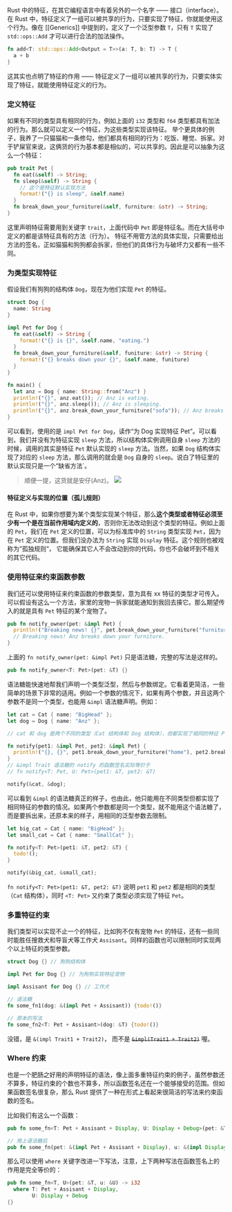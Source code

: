 Rust 中的特征，在其它编程语言中有着另外的一个名字 —— 接口（interface）。在 Rust 中，特征定义了一组可以被共享的行为，只要实现了特征，你就能使用这个行为。像在 [[Generics]] 中提到的，定义了一个泛型参数 `T`，只有 `T` 实现了 `std::ops::Add` 才可以进行合法的加法操作。

```Rust
fn add<T: std::ops::Add<Output = T>>(a: T, b: T) -> T {
  a + b
}
```

这其实也点明了特征的作用 —— 特征定义了一组可以被共享的行为，只要实体实现了特征，就能使用特征定义的行为。

### 定义特征

如果有不同的类型具有相同的行为，例如上面的 `i32` 类型和 `f64` 类型都具有加法的行为。那么就可以定义一个特征，为这些类型实现该特征。
举个更具体的例子，我养了一只猫猫和一条修勾，他们都具有相同的行为：吃饭、睡觉、拆家。对于铲屎官来说，这俩货的行为基本都是相似的，可以共享的。因此是可以抽象为这么一个特征：

```Rust
pub trait Pet {
  fn eat(&self) -> String;
  fn sleep(&self) -> String {
    // 这个是特征默认实现方法
    format!("{} is sleep", &self.name)
  }
  fn break_down_your_furniture(&self, furniture: &str) -> String;
}
```

这里声明特征需要用到关键字 `trait`，上面代码中 `Pet` 即是特征名。而在大括号中定义的都是该特征具有的方法（行为）。
特征不用管方法的具体实现，只需要给出方法的签名，正如猫猫和狗狗都会拆家，但他们的具体行为与破坏力又都有一些不同。

### 为类型实现特征

假设我们有狗狗的结构体 `Dog`，现在为他们实现 `Pet` 的特征。

```Rust
struct Dog {
  name: String
}

impl Pet for Dog {
  fn eat(&self) -> String {
    format!("{} is {}", &self.name, "eating.")
  }
  fn break_down_your_furniture(&self, funiture: &str) -> String {
    format!("{} breaks down your {}", &self.name, funiture)
  }
}

fn main() {
  let anz = Dog { name: String::from("Anz") }
  println!("{}", anz.eat()); // Anz is eating.
  println!("{}", anz.sleep()); // Anz is sleeping.
  println!("{}", anz.break_down_your_furniture("sofa")); // Anz breaks down your safa
}
```

可以看到，使用的是 `impl Pet for Dog`，读作“为 Dog 实现特征 Pet”。可以看到，我们并没有为特征实现 `sleep` 方法，所以结构体实例调用自身 `sleep` 方法的时候，调用的其实是特征 `Pet` 默认实现的 `sleep` 方法。当然，如果 `Dog` 结构体实现了对应的 `sleep` 方法，那么调用的就会是 `Dog` 自身的 `sleep`。说白了特征里的默认实现只是一个“缺省方法`。

> 顺便一提，这货就是安仔(Anz)。
> ![](http://cdn.liwuhou.cn/tmp/20230802074149.png)

#### 特征定义与实现的位置（孤儿规则）

在 Rust 中，如果你想要为某个类型实现某个特征，那么**这个类型或者特征必须至少有一个是在当前作用域内定义的**，否则你无法改动到这个类型的特征。例如上面的 `Pet`，我们在 `Pet` 定义的位置，可以为标准库中的 `String` 类型实现 `Pet`，因为在 `Pet` 定义的位置。但我们没办法为 `String` 实现 `Display` 特征。这个规则也被戏称为”孤独规则“， 它能确保其它人不会改动到你的代码，你也不会破坏到不相关的其它代码。

### 使用特征来约束函数参数

我们还可以使用特征来约束函数的参数类型，意为具有 xx 特征的类型才可传入。可以假设有这么一个方法，家里的宠物一拆家就能通知到我回去揍它。那么期望传入的就是具有 `Pet` 特征的某个宠物了。

```Rust
pub fn notify_owner(pet: &impl Pet) {
  println!("Breaking news! {}", pet.break_down_your_furniture("furniture"));
  // Breaking news! Anz breaks down your furniture.
}
```

上面的 `fn notify_owner(pet: &impl Pet)` 只是语法糖，完整的写法是这样的。

```Rust
pub fn notify_owner<T: Pet>(pet: &T) {}
```

语法糖能快速地帮我们声明一个类型泛型，然后与参数绑定。它看着更简洁，一些简单的场景下非常的适用。例如一个参数的情况下，如果有两个参数，并且这两个参数不是同一个类型，也能用 `&impl` 语法糖声明。例如：

```Rust
let cat = Cat { name: "BigHead" };
let dog = Dog { name: "Anz" };

// cat 和 dog 是两个不同的类型（Cat 结构体和 Dog 结构体），但都实现了相同的特征 Pet

fn notify(pet1: &impl Pet, pet2: &impl Pet) {
  println!("{}, {}", pet1.break_down_your_furniture("home"), pet2.break_down_your_furniture("home"));
}
// &impl Trait 语法糖的 notify 的函数签名实际等价于
// fn notify<T: Pet, U: Pet>(pet1: &T, pet2: &T)

notify(&cat, &dog);
```

可以看到 `&impl` 的语法糖真正的样子，也由此，他只能用在不同类型但都实现了相同特征的参数的情况。如果两个参数都是同一个类型，就不能用这个语法糖了，而是要拆出来，还原本来的样子，用相同的泛型参数去限制。

```Rust
let big_cat = Cat { name: "BigHead" };
let small_cat = Cat { name: "SmallCat" };

fn notify<T: Pet>(pet1: &T, pet2: &T) {
  todo!();
}

notify(&big_cat, &small_cat);
```

`fn notify<T: Pet>(pet1: &T, pet2: &T)` 说明 `pet1` 和 `pet2` 都是相同的类型（`Cat` 结构体），同时 `<T: Pet>` 又约束了类型必须实现了特征 `Pet`。

### 多重特征约束

我们类型可以实现不止一个的特征，比如狗不仅有宠物 `Pet` 的特征，还有一些同时能胜任搜救犬和导盲犬等工作犬 `Assisant`。同样的函数也可以限制同时实现两个以上特征的类型参数。

```Rust
struct Dog {} // 狗狗结构体

impl Pet for Dog {} // 为狗狗实现特征宠物

impl Assisant for Dog {} // 工作犬

// 语法糖
fn some_fn1(dog: &(impl Pet + Assisant)) {todo!()}

// 原本的写法
fn some_fn2<T: Pet + Assisant>(dog: &T) {todo!()}
```

没错，是 `&(impl Trait1 + Trait2)`， 而不是 ~~`&impl(Trait1 + Trait2)`~~ 喔。

### Where 约束

也是一个肥肠之好用的声明特征的语法，像上面多重特征约束的例子，虽然参数还不算多，特征约束的个数也不算多，所以函数签名还在一个能够接受的范围。但如果函数签名很复杂，那么 Rust 提供了一种在形式上看起来很简洁的写法来约束函数的签名。

比如我们有这么一个函数：

```Rust
pub fn some_fn<T: Pet + Assisant + Display, U: Display + Debug>(pet: &T, u: &U) -> i32 {}

// 用上语法糖后
pub fn some_fn(pet: &(impl Pet + Assisant + Display), u: &(impl Display + Debug)) -> i32 {}
```

那么可以使用 `where` 关键字改进一下写法，注意，上下两种写法在函数签名上的作用是完全等价的：

```Rust
pub fn some_fn<T, U>(pet: &T, u: &U) -> i32
  where T: Pet + Assisant + Display,
        U: Display + Debug
{}
```
